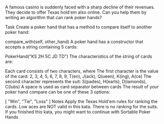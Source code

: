 A famous casino is suddenly faced with a sharp decline of their revenues.
They decide to offer Texas hold'em also online. Can you help them by writing an algorithm that can rank poker hands?

Task Create a poker hand that has a method to compare itself to another poker hand:

compare_with(self, other_hand) A poker hand has a constructor that accepts a string containing 5 cards:

PokerHand("KS 2H 5C JD TD") The characteristics of the string of cards are:

Each card consists of two characters, where The first character is the value of the card:
2, 3, 4, 5, 6, 7, 8, 9, T(en), J(ack), Q(ueen), K(ing), A(ce)
The second character represents the suit: S(pades), H(earts), D(iamonds), C(lubs)
A space is used as card separator between cards
The result of your poker hand compare can be one of these 3 options:

[ "Win", "Tie", "Loss" ]
Notes Apply the Texas Hold'em rules for ranking the cards.
Low aces are NOT valid in this kata.
There is no ranking for the suits.
If you finished this kata, you might want to continue with Sortable Poker Hands
